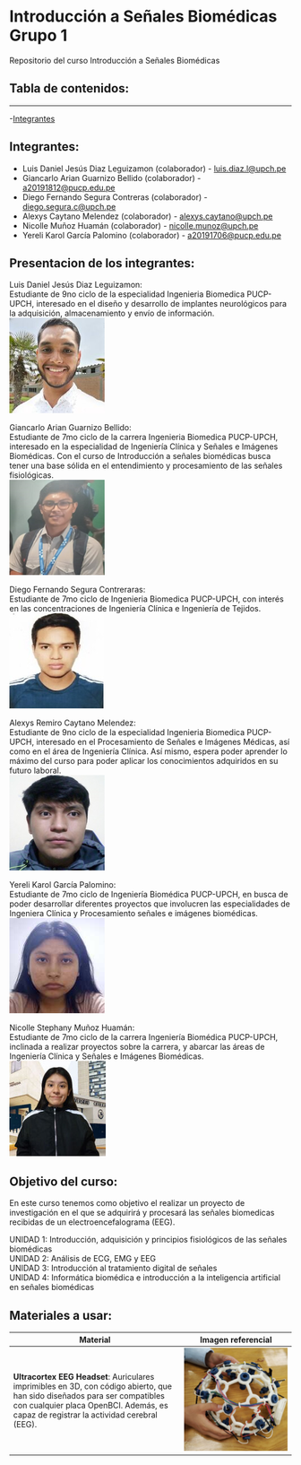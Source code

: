 # Introducción a Señales Biomédicas Grupo 1

Repositorio del curso Introducción a Señales Biomédicas
## Tabla de contenidos:
---
-[Integrantes](#Integrantes)

## Integrantes:  <br />
- Luis Daniel Jesús Diaz Leguizamon (colaborador) - luis.diaz.l@upch.pe <br />
- Giancarlo Arian Guarnizo Bellido (colaborador) - a20191812@pucp.edu.pe <br />
- Diego Fernando Segura Contreras (colaborador) - diego.segura.c@upch.pe <br />
- Alexys Caytano Melendez (colaborador) - alexys.caytano@upch.pe <br />
- Nicolle Muñoz Huamán (colaborador) - nicolle.munoz@upch.pe <br />
- Yereli Karol García Palomino (colaborador) - a20191706@pucp.edu.pe <br />

## Presentacion de los integrantes:
Luis Daniel Jesús Diaz Leguizamon: <br />
Estudiante de 9no ciclo de la especialidad Ingenieria Biomedica PUCP-UPCH, interesado en el diseño y desarrollo de implantes neurológicos para la adquisición, almacenamiento y envío de información. <br />
![Luis](imges/fotol.jpg)

Giancarlo Arian Guarnizo Bellido: <br />
Estudiante de 7mo ciclo de la carrera Ingenieria Biomedica PUCP-UPCH, interesado en la especialidad de Ingeniería Clínica y Señales e Imágenes Biomédicas. Con el curso de Introducción a señales biomédicas busca tener una base sólida en el entendimiento y procesamiento de las señales fisiológicas.<br />
![Giancarlo](imges/giancarlossss.png)

Diego Fernando Segura Contreraras: <br />
Estudiante de 7mo ciclo de Ingenieria Biomedica PUCP-UPCH, con interés en las concentraciones de Ingeniería Clínica e Ingeniería de Tejidos.<br />
![Diego](imges/Diego.jpg)

Alexys Remiro Caytano Melendez: <br />
Estudiante de 9no ciclo de la especialidad Ingenieria Biomedica PUCP-UPCH, interesado en el Procesamiento de Señales e Imágenes Médicas, así como en el área de Ingeniería Clínica. Así mismo, espera poder aprender lo máximo del curso para poder aplicar los conocimientos adquiridos en su futuro laboral.<br />
![Alexys](imges/alexys.jpg)

Yereli Karol García Palomino: <br />
Estudiante de 7mo ciclo de Ingeniería Biomédica PUCP-UPCH, en busca de poder desarrollar diferentes proyectos que involucren las especialidades de Ingeniera Clínica y Procesamiento señales e imágenes biomédicas.  <br />
![Karol](imges/fotok.jpg)

Nicolle Stephany Muñoz Huamán: <br />
Estudiante de 7mo ciclo de la carrera Ingeniería Biomédica PUCP-UPCH, inclinada a realizar proyectos sobre la carrera, y abarcar las áreas de Ingeniería Clínica y Señales e Imágenes Biomédicas. <br />
![Nicolle](imges/nicolle.jpg)

## Objetivo del curso:
En este curso tenemos como objetivo el realizar un proyecto de investigación en el que se adquirirá y procesará las señales biomedicas recibidas de un electroencefalograma (EEG).



UNIDAD 1: Introducción, adquisición y principios fisiológicos de las señales biomédicas <br />
UNIDAD 2: Análisis de ECG, EMG y EEG <br />
UNIDAD 3: Introducción al tratamiento digital de señales <br />
UNIDAD 4: Informática biomédica e introducción a la inteligencia artificial en señales biomédicas <br />


## Materiales a usar:
|            Material                                                |                              Imagen referencial          |
|--------------------------------------------------------------------|-----------------------------------------------------------| 
| **Ultracortex EEG Headset**: Auriculares imprimibles en 3D, con código abierto, que han sido diseñados para ser compatibles con cualquier placa OpenBCI. Además, es capaz de registrar la actividad cerebral (EEG).|       ![Ultracortex](imges/Ultracortex1.png)              | 



